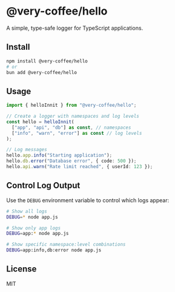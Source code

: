 # @very-coffee/hello

A simple, type-safe logger for TypeScript applications.

## Install

```bash
npm install @very-coffee/hello
# or
bun add @very-coffee/hello
```

## Usage

```typescript
import { helloInnit } from "@very-coffee/hello";

// Create a logger with namespaces and log levels
const hello = helloInnit(
  ["app", "api", "db"] as const, // namespaces
  ["info", "warn", "error"] as const // log levels
);

// Log messages
hello.app.info("Starting application");
hello.db.error("Database error", { code: 500 });
hello.api.warn("Rate limit reached", { userId: 123 });
```

## Control Log Output

Use the `DEBUG` environment variable to control which logs appear:

```bash
# Show all logs
DEBUG=* node app.js

# Show only app logs
DEBUG=app:* node app.js

# Show specific namespace:level combinations
DEBUG=app:info,db:error node app.js
```

## License

MIT
